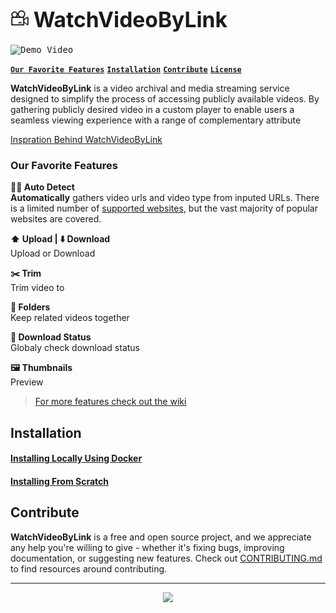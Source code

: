 <h1>
  <img src="./client/images/favicon/favicon.png" alt="WatchVideoByLink logo left" width="30"/>
  <big><strong>WatchVideoByLink</strong></big>
</h1>

<kbd><img src="./media/demo.gif" title="Demo Video"/></kbd> 


[**`Our Favorite Features`**](#our-favorite-features)
[**`Installation`**](#installation)
[**`Contribute`**](#contribute)
[**`License`**](#license)

**WatchVideoByLink** is a video archival and media streaming service designed to simplify the process of accessing publicly available videos. By gathering publicly desired video in a custom player to enable users a seamless viewing experience with a range of complementary attribute

[Inspration Behind WatchVideoByLink](https://github.com/MohamedBakoush/WatchVideoByLink/wiki#why-watchvideobylink)


### Our Favorite Features


**🕵️‍♂️ Auto Detect** \
**Automatically** gathers video urls and video type from inputed URLs.
There is a limited number of [supported websites](https://ytdl-org.github.io/youtube-dl/supportedsites.html), but the vast majority of popular websites are covered.

**⬆️ Upload | ⬇️ Download** \
Upload or Download

**✂️ Trim** \
Trim video to 

**📂 Folders** \
Keep related videos together

**🗿 Download Status** \
Globaly check download status 


**🖼 Thumbnails** \
Preview 

> [For more features check out the wiki](https://github.com/MohamedBakoush/WatchVideoByLink/wiki/Features)


## Installation  

#### [Installing Locally Using Docker](https://github.com/MohamedBakoush/WatchVideoByLink/wiki/Install-WatchVideoByLink#installing-locally-using-docker)

#### [Installing From Scratch](https://github.com/MohamedBakoush/WatchVideoByLink/wiki/Install-WatchVideoByLink#installing-from-scratch)

## Contribute
**WatchVideoByLink** is a free and open source project, and we appreciate any help you're willing to give - whether it's fixing bugs, improving documentation, or suggesting new features. Check out [CONTRIBUTING.md](CONTRIBUTING.md) to find resources around contributing.

<hr/>

<p id="user-content-license" align="center">
  <a href="https://github.com/MohamedBakoush/WatchVideoByLink/blob/master/LICENSE"><img src="https://img.shields.io/badge/LICENSE-APACHE--2.0-green?style=for-the-badge" /></a>
</p>
